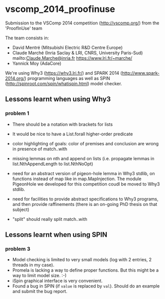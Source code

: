 vscomp_2014_proofinuse
======================

Submission to the VSComp 2014 competition (http://vscomp.org/)
from the 'ProofInUse' team

The team consists in:
- David Mentré (Mitsubishi Electric R&D Centre Europe)
- Claude Marché (Inria Saclay & LRI, CNRS, University Paris-Sud)
  mailto:Claude.Marche@inria.fr https://www.lri.fr/~marche/
- Yannick Moy (AdaCore)

We're using Why3 (https://why3.lri.fr/) and SPARK 2014
(http://www.spark-2014.org/) programming languages as well as SPIN
(http://spinroot.com/spin/whatispin.html) model checker.



## Lessons learnt when using Why3

### problem 1

* There should be a notation with brackets for lists

* It would be nice to have a List.forall higher-order predicate

* color highlighting of goals: color of premises and conclusion are
  wrong in presence of match..with

* missing lemmas on nth and append on lists (i.e. propagate lemmas in
  list.NthAppendLength to list.NthNoOpt)

* need for an abstract version of pigeon-hole lemma in Why3 stdlib, on
  functions instead of map like in map.MapInjection. The module
  PigeonHole we developed for this competition coudl be moved to Why3
  stdlib.

* need for facilities to provide abstract specifications to Why3
  programs, and then provide raffinements (there is an on-going PhD
  thesis on that subject)

* "split" should really split match..with


## Lessons learnt when using SPIN

### problem 3
* Model checking is limited to very small models (log with 2 entries, 2 threads in my case).
* Promela is lacking a way to define proper functions. But this might be a way to limit model size. :-)
* iSpin graphical interface is very convenient.
* Found a bug in SPIN (if `value` is replaced by `val`). Should do an example and submit the bug report.
